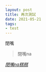 ```yaml
---
layout: post
title: 再次測試
date: 2021-05-21
tags:
- test
---
```


閉嘴

> 閉嘴na

*[閉嘴na糕糕](https://www.facebook.com/profile.php?id=100012629161826)*